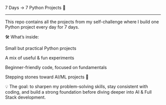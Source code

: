 7 Days → 7 Python Projects 🐍
<hr>
This repo contains all the projects from my self-challenge where I build one Python project every day for 7 days.

🛠️ What’s inside:

Small but practical Python projects

A mix of useful & fun experiments

Beginner-friendly code, focused on fundamentals

Stepping stones toward AI/ML projects 🤖

💡 The goal: to sharpen my problem-solving skills, stay consistent with coding, and build a strong foundation before diving deeper into AI & Full Stack development.
